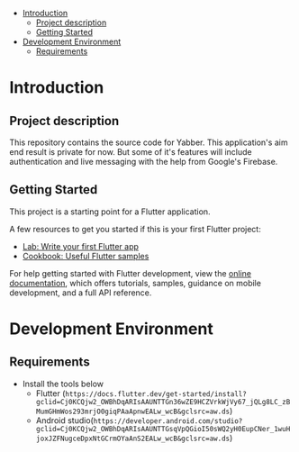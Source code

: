 - [Introduction](#introduction)
  - [Project description](#project-description)
  - [Getting Started](#getting-started)
- [Development Environment](#development-environment)
  - [Requirements](#requirements)

# Introduction

## Project description

This repository contains the source code for Yabber. This application's aim end result is private for now.
But some of it's features will include authentication and live messaging with the help from Google's Firebase.

## Getting Started

This project is a starting point for a Flutter application.

A few resources to get you started if this is your first Flutter project:

- [Lab: Write your first Flutter app](https://docs.flutter.dev/get-started/codelab)
- [Cookbook: Useful Flutter samples](https://docs.flutter.dev/cookbook)

For help getting started with Flutter development, view the
[online documentation](https://docs.flutter.dev/), which offers tutorials,
samples, guidance on mobile development, and a full API reference.

# Development Environment

## Requirements
* Install the tools below
  * Flutter (`https://docs.flutter.dev/get-started/install?gclid=Cj0KCQjw2_OWBhDqARIsAAUNTTGn36wZE9HCZVrkWjVy67_jQLg8LC_zBMumGHmWos293mrjO0giqPAaApnwEALw_wcB&gclsrc=aw.ds`)
  * Android studio(`https://developer.android.com/studio?gclid=Cj0KCQjw2_OWBhDqARIsAAUNTTGsqVpQGioI50sWQ2yH0EupCNer_1wuHjoxJZFNugceDpxNtGCrmOYaAnS2EALw_wcB&gclsrc=aw.ds`)

